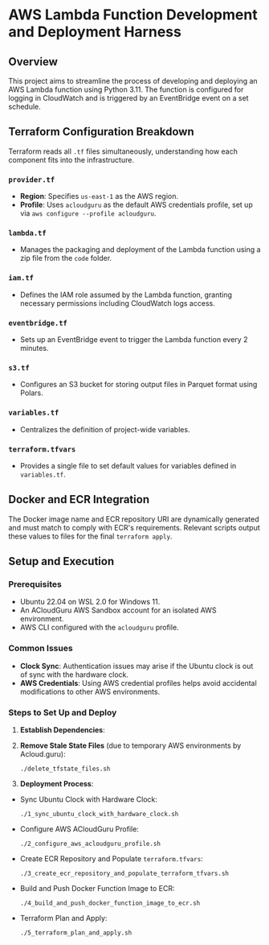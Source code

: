 # AWS Lambda Function Development and Deployment Harness

## Overview
This project aims to streamline the process of developing and deploying an AWS Lambda function using Python 3.11. The function is configured for logging in CloudWatch and is triggered by an EventBridge event on a set schedule.

## Terraform Configuration Breakdown
Terraform reads all `.tf` files simultaneously, understanding how each component fits into the infrastructure.

### `provider.tf`
- **Region**: Specifies `us-east-1` as the AWS region.
- **Profile**: Uses `acloudguru` as the default AWS credentials profile, set up via `aws configure --profile acloudguru`.

### `lambda.tf`
- Manages the packaging and deployment of the Lambda function using a zip file from the `code` folder.

### `iam.tf`
- Defines the IAM role assumed by the Lambda function, granting necessary permissions including CloudWatch logs access.

### `eventbridge.tf`
- Sets up an EventBridge event to trigger the Lambda function every 2 minutes.

### `s3.tf`
- Configures an S3 bucket for storing output files in Parquet format using Polars.

### `variables.tf`
- Centralizes the definition of project-wide variables.

### `terraform.tfvars`
- Provides a single file to set default values for variables defined in `variables.tf`.

## Docker and ECR Integration
The Docker image name and ECR repository URI are dynamically generated and must match to comply with ECR's requirements. Relevant scripts output these values to files for the final `terraform apply`.

## Setup and Execution

### Prerequisites
- Ubuntu 22.04 on WSL 2.0 for Windows 11.
- An ACloudGuru AWS Sandbox account for an isolated AWS environment.
- AWS CLI configured with the `acloudguru` profile.

### Common Issues
- **Clock Sync**: Authentication issues may arise if the Ubuntu clock is out of sync with the hardware clock.
- **AWS Credentials**: Using AWS credential profiles helps avoid accidental modifications to other AWS environments.

### Steps to Set Up and Deploy

1. **Establish Dependencies**:

2. **Remove Stale State Files** (due to temporary AWS environments by Acloud.guru):
   ```
   ./delete_tfstate_files.sh
   ```
3. **Deployment Process**:
- Sync Ubuntu Clock with Hardware Clock:
  ```
  ./1_sync_ubuntu_clock_with_hardware_clock.sh
  ```
- Configure AWS ACloudGuru Profile:
  ```
  ./2_configure_aws_acloudguru_profile.sh
  ```
- Create ECR Repository and Populate `terraform.tfvars`:
  ```
  ./3_create_ecr_repository_and_populate_terraform_tfvars.sh
  ```
- Build and Push Docker Function Image to ECR:
  ```
  ./4_build_and_push_docker_function_image_to_ecr.sh
  ```
- Terraform Plan and Apply:
  ```
  ./5_terraform_plan_and_apply.sh
  ```

